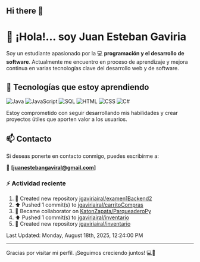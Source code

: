 ## Hi there 👋

# 👋 ¡Hola!... soy Juan Esteban Gaviria 

Soy un estudiante apasionado por la 
:computer: **programación y el desarrollo de software**. 
Actualmente me encuentro en proceso de aprendizaje y mejora continua en varias tecnologías clave del desarrollo web y de software.

## 🚀 Tecnologías que estoy aprendiendo

<p align="left">
  <img src="https://img.shields.io/badge/Java-007396?style=for-the-badge&logo=java&logoColor=white" alt="Java" />
  <img src="https://img.shields.io/badge/JavaScript-F7DF1E?style=for-the-badge&logo=javascript&logoColor=black" alt="JavaScript" />
  <img src="https://img.shields.io/badge/SQL-4479A1?style=for-the-badge&logo=postgresql&logoColor=white" alt="SQL" />
  <img src="https://img.shields.io/badge/HTML5-E34F26?style=for-the-badge&logo=html5&logoColor=white" alt="HTML" />
  <img src="https://img.shields.io/badge/CSS3-1572B6?style=for-the-badge&logo=css3&logoColor=white" alt="CSS" />
  <img src="https://img.shields.io/badge/C%23-239120?style=for-the-badge&logo=c-sharp&logoColor=white" alt="C#" />
</p>

Estoy comprometido con seguir desarrollando mis habilidades y crear proyectos útiles que aporten valor a los usuarios.

## 📫 Contacto

Si deseas ponerte en contacto conmigo, puedes escribirme a:

📧 **[juanestebangaviral@gmail.com]**


### :zap: Actividad reciente
<!--RECENT_ACTIVITY:start-->
1. 📔 Created new repository [jgaviriairal/examen1Backend2](https://github.com/jgaviriairal/examen1Backend2)<br>
2. ⬆️ Pushed 1 commit(s) to [jgaviriairal/carritoCompras](https://github.com/jgaviriairal/carritoCompras)<br>
3. 🤝 Became collaborator on [KatonZapata/ParqueaderoPy](https://github.com/KatonZapata/ParqueaderoPy)<br>
4. ⬆️ Pushed 1 commit(s) to [jgaviriairal/inventario](https://github.com/jgaviriairal/inventario)<br>
5. 📔 Created new repository [jgaviriairal/inventario](https://github.com/jgaviriairal/inventario)<br>
<!--RECENT_ACTIVITY:end-->

<!--RECENT_ACTIVITY:last_update-->
Last Updated: Monday, August 18th, 2025, 12:24:00 PM
<!--RECENT_ACTIVITY:last_update_end-->

---

Gracias por visitar mi perfil. ¡Seguimos creciendo juntos! 💻🌱
